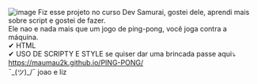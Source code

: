 ![image](https://github.com/Maumau2k/PING-PONG/assets/127137439/92d636a0-fbd4-4855-8880-e082ffb2676f)
Fiz esse projeto no curso Dev Samurai, gostei dele, aprendi mais sobre script e gostei de fazer.
<br>Ele nao e nada mais que um jogo de ping-pong, você joga contra a máquina. 
<BR>✔ HTML
<BR>✔ USO DE SCRIPTY E STYLE 
se quiser dar uma brincada passe aqui⤵
<br> https://maumau2k.github.io/PING-PONG/ <br> ¯\_(ツ)_/¯
joao e liz
